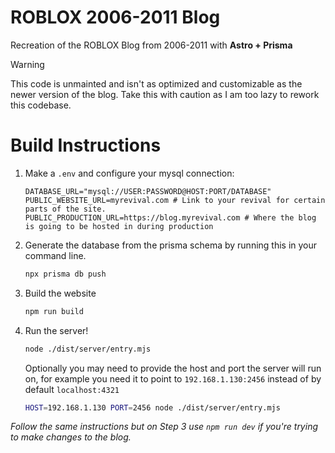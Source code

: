 # ROBLOX 2006-2011 Blog
Recreation of the ROBLOX Blog from 2006-2011 with **Astro + Prisma**

> [!WARNING]  
> This code is unmainted and isn't as optimized and customizable as the newer version of the blog. Take this with caution as I am too lazy to rework this codebase.

# Build Instructions

1. Make a `.env` and configure your mysql connection:
    ```env
    DATABASE_URL="mysql://USER:PASSWORD@HOST:PORT/DATABASE"
    PUBLIC_WEBSITE_URL=myrevival.com # Link to your revival for certain parts of the site.
    PUBLIC_PRODUCTION_URL=https://blog.myrevival.com # Where the blog is going to be hosted in during production
    ```

2. Generate the database from the prisma schema by running this in your command line.
    ```bash
    npx prisma db push
    ```

2. Build the website
    ```bash
    npm run build
    ```

3. Run the server!
    ```bash
    node ./dist/server/entry.mjs
    ```

    Optionally you may need to provide the host and port the server will run on, for example you need it to point to `192.168.1.130:2456` instead of by default `localhost:4321`

    ```bash
    HOST=192.168.1.130 PORT=2456 node ./dist/server/entry.mjs
    ```
*Follow the same instructions but on Step 3 use `npm run dev` if you're trying to make changes to the blog.*
